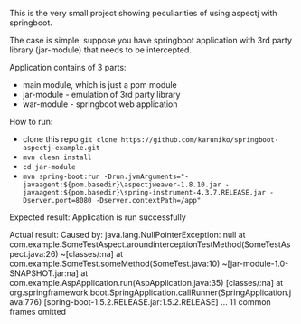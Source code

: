This is the very small project showing peculiarities of using aspectj with springboot.
 
The case is simple: suppose you have springboot application with 3rd party library (jar-module) that needs to be intercepted.

Application contains of 3 parts:
- main module, which is just a pom module
- jar-module - emulation of 3rd party library
- war-module - springboot web application

How to run:
- clone this repo `git clone https://github.com/karuniko/springboot-aspectj-example.git`
- `mvn clean install`
- `cd jar-module`
- `mvn spring-boot:run -Drun.jvmArguments="-javaagent:${pom.basedir}\aspectjweaver-1.8.10.jar -javaagent:${pom.basedir}\spring-instrument-4.3.7.RELEASE.jar -Dserver.port=8080 -Dserver.contextPath=/app"`

Expected result:
Application is run successfully

Actual result:
Caused by: java.lang.NullPointerException: null
	at com.example.SomeTestAspect.aroundinterceptionTestMethod(SomeTestAspect.java:26) ~[classes/:na]
	at com.example.SomeTest.someMethod(SomeTest.java:10) ~[jar-module-1.0-SNAPSHOT.jar:na]
	at com.example.AspApplication.run(AspApplication.java:35) [classes/:na]
	at org.springframework.boot.SpringApplication.callRunner(SpringApplication.java:776) [spring-boot-1.5.2.RELEASE.jar:1.5.2.RELEASE]
	... 11 common frames omitted